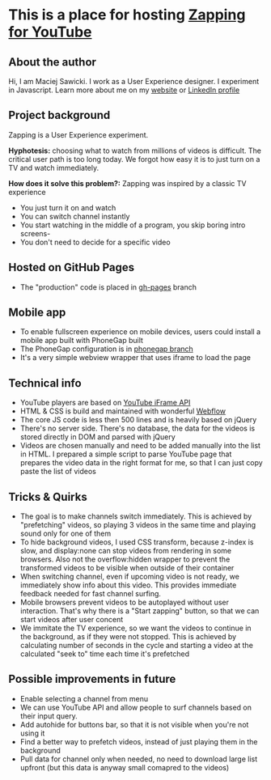 # This is a place for hosting [Zapping for YouTube](http://zappingforyoutube.com)

## About the author
Hi, I am Maciej Sawicki. I work as a User Experience designer. I experiment in Javascript. Learn more about me on my [website](http://maciejsawicki.com) or [LinkedIn profile](https://pl.linkedin.com/in/maciej-sawicki-00137185)

## Project background
Zapping is a User Experience experiment. 

**Hyphotesis:** 
choosing what to watch from millions of videos is difficult. The critical user path is too long today. We forgot how easy it is to just turn on a TV and watch immediately. 

**How does it solve this problem?:** 
Zapping was inspired by a classic TV experience
- You just turn it on and watch
- You can switch channel instantly
- You start watching in the middle of a program, you skip boring intro screens-
- You don't need to decide for a specific video

## Hosted on GitHub Pages
- The "production" code is placed in [gh-pages](https://github.com/maciejsaw/zapping/tree/gh-pages) branch

## Mobile app
- To enable fullscreen experience on mobile devices, users could install a mobile app built with PhoneGap built
- The PhoneGap configuration is in [phonegap branch](https://github.com/maciejsaw/zapping/tree/phonegap)
- It's a very simple webview wrapper that uses iframe to load the page

## Technical info
- YouTube players are based on [YouTube iFrame API](https://developers.google.com/youtube/iframe_api_reference?hl=pl)
- HTML & CSS is build and maintained with wonderful [Webflow](http://webflow.io)
- The core JS code is less then 500 lines and is heavily based on jQuery
- There's no server side. There's no database, the data for the videos is stored directly in DOM and parsed with jQuery
- Videos are chosen manually and need to be added manually into the list in HTML. I prepared a simple script to parse YouTube page that prepares the video data in the right format for me, so that I can just copy paste the list of videos

## Tricks & Quirks
- The goal is to make channels switch immediately. This is achieved by "prefetching" videos, so playing 3 videos in the same time and playing sound only for one of them
- To hide background videos, I used CSS transform, because z-index is slow, and display:none can stop videos from rendering in some browsers. Also not the overflow:hidden wrapper to prevent the transformed videos to be visible when outside of their container
- When switching channel, even if upcoming video is not ready, we immediately show info about this video. This provides immediate feedback needed for fast channel surfing.
- Mobile browsers prevent videos to be autoplayed without user interaction. That's why there is a "Start zapping" button, so that we can start videos after user concent
- We immitate the TV experience, so we want the videos to continue in the background, as if they were not stopped. This is achieved by calculating number of seconds in the cycle and starting a video at the calculated "seek to" time each time it's prefetched

## Possible improvements in future
- Enable selecting a channel from menu
- We can use YouTube API and allow people to surf channels based on their input query.
- Add autohide for buttons bar, so that it is not visible when you're not using it
- Find a better way to prefetch videos, instead of just playing them in the background
- Pull data for channel only when needed, no need to download large list upfront (but this data is anyway small comapred to the videos)
